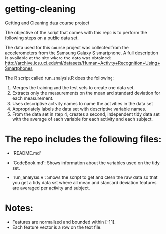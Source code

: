 # getting-cleaning
Getting and Cleaning data course project

The objective of the script that comes with this repo is to perform the following steps on a public data set.

The data used for this course project was collected from the accelerometers from the Samsung Galaxy S smartphone. 
A full description is available at the site where the data was obtained:
http://archive.ics.uci.edu/ml/datasets/Human+Activity+Recognition+Using+Smartphones

The R script called run_analysis.R does the following:

1. Merges the training and the test sets to create one data set.
2. Extracts only the measurements on the mean and standard deviation for each measurement.
3. Uses descriptive activity names to name the activities in the data set
4. Appropriately labels the data set with descriptive variable names.
5. From the data set in step 4, creates a second, independent tidy data set with the average of each variable for each activity and each subject.


The repo includes the following files:
=========================================

- 'README.md'

- 'CodeBook.md': Shows information about the variables used on the tidy set.

- 'run_analysis.R': Shows the script to get and clean the raw data so that you get a tidy data set where all mean and standard deviation features are averaged per activity and subject. 

Notes: 
======
- Features are normalized and bounded within [-1,1].
- Each feature vector is a row on the text file.

